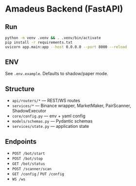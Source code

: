 # Amadeus Backend (FastAPI)

## Run
```bash
python -m venv .venv && . .venv/bin/activate
pip install -r requirements.txt
uvicorn app.main:app --host 0.0.0.0 --port 8000 --reload
```

## ENV
See `.env.example`. Defaults to shadow/paper mode.

## Structure
- `api/routers/*` — REST/WS routes
- `services/*` — Binance wrapper, MarketMaker, PairScanner, ShadowExecutor
- `core/config.py` — env + yaml config
- `models/schemas.py` — Pydantic schemas
- `services/state.py` — application state

## Endpoints
- `POST /bot/start`
- `POST /bot/stop`
- `GET /bot/status`
- `POST /scanner/scan`
- `GET /config` / `PUT /config`
- `WS /ws`

